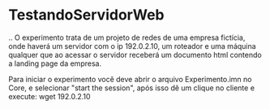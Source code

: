 # TestandoServidorWeb
..
O experimento trata de um projeto de redes de uma empresa fictícia, onde haverá um servidor com o ip 192.0.2.10, um roteador e uma máquina qualquer que ao acessar o servidor receberá um documento html contendo a landing page da empresa.

Para iniciar o experimento você deve abrir o arquivo Experimento.imn no Core, e selecionar "start the session", após isso dê um clique no cliente e execute:
wget 192.0.2.10
